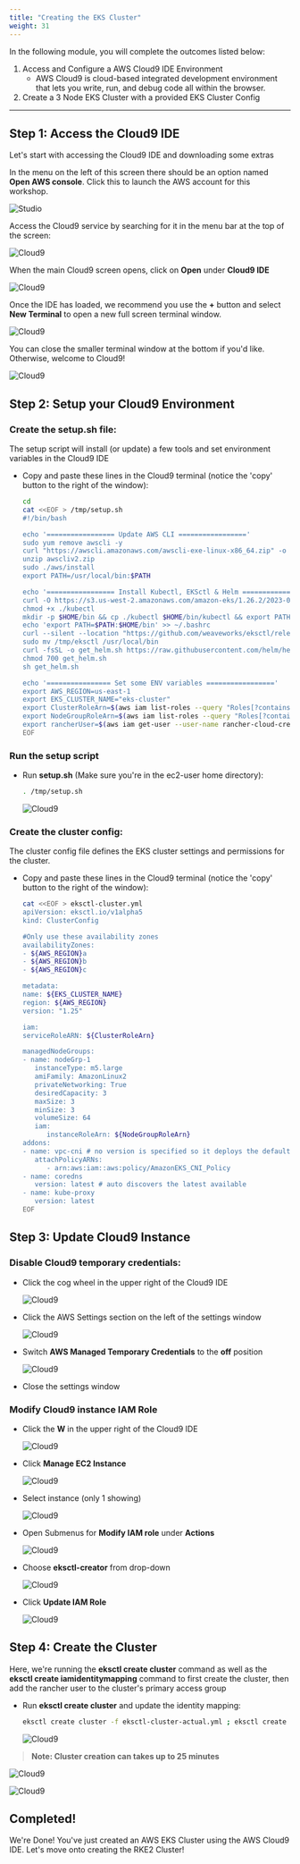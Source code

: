 ```yaml
---
title: "Creating the EKS Cluster"
weight: 31
---
```


In the following module, you will complete the outcomes listed below:

1. Access and Configure a AWS Cloud9 IDE Environment
   * AWS Cloud9 is cloud-based integrated development environment that lets you write, run, and debug code all within the browser.
2. Create a 3 Node EKS Cluster with a provided EKS Cluster Config

---


## Step 1: Access the Cloud9 IDE

Let's start with accessing the Cloud9 IDE and downloading some extras

In the menu on the left of this screen there should be an option named **Open AWS console**. Click this to launch the AWS account for this workshop.

![Studio](/static/images/cloud9/access_console.png)

Access the Cloud9 service by searching for it in the menu bar at the top of the screen:

![Cloud9](/static/images/cloud9/search.png)

When the main Cloud9 screen opens, click on **Open** under **Cloud9 IDE**

![Cloud9](/static/images/cloud9/open.png)

Once the IDE has loaded, we recommend you use the **+** button and select **New Terminal** to open a new full screen terminal window.

![Cloud9](/static/images/cloud9/terminal-open.png)

You can close the smaller terminal window at the bottom if you'd like. Otherwise, welcome to Cloud9!

![Cloud9](/static/images/cloud9/terminal.png)

## Step 2: Setup your Cloud9 Environment

### Create the setup.sh file:

The setup script will install (or update) a few tools and set environment variables in the Cloud9 IDE

* Copy and paste these lines in the Cloud9 terminal (notice the 'copy' button to the right of the window):

    ```bash
    cd
    cat <<EOF > /tmp/setup.sh
    #!/bin/bash

    echo '================= Update AWS CLI ================='
    sudo yum remove awscli -y
    curl "https://awscli.amazonaws.com/awscli-exe-linux-x86_64.zip" -o "awscliv2.zip"
    unzip awscliv2.zip
    sudo ./aws/install
    export PATH=/usr/local/bin:$PATH

    echo '================= Install Kubectl, EKSctl & Helm ================='
    curl -O https://s3.us-west-2.amazonaws.com/amazon-eks/1.26.2/2023-03-17/bin/linux/amd64/kubectl
    chmod +x ./kubectl
    mkdir -p $HOME/bin && cp ./kubectl $HOME/bin/kubectl && export PATH=$PATH:$HOME/bin
    echo 'export PATH=$PATH:$HOME/bin' >> ~/.bashrc
    curl --silent --location "https://github.com/weaveworks/eksctl/releases/latest/download/eksctl_$(uname -s)_amd64.tar.gz" | tar xz -C /tmp
    sudo mv /tmp/eksctl /usr/local/bin
    curl -fsSL -o get_helm.sh https://raw.githubusercontent.com/helm/helm/main/scripts/get-helm-3
    chmod 700 get_helm.sh
    sh get_helm.sh

    echo '================ Set some ENV variables ================='
    export AWS_REGION=us-east-1
    export EKS_CLUSTER_NAME="eks-cluster"
    export ClusterRoleArn=$(aws iam list-roles --query "Roles[?contains(RoleName, 'EKSClusterRole')].Arn" --output text)
    export NodeGroupRoleArn=$(aws iam list-roles --query "Roles[?contains(RoleName, 'EKSNodeGroupRole')].Arn" --output text)
    export rancherUser=$(aws iam get-user --user-name rancher-cloud-credential-user --query 'User.Arn' --output text)
    EOF
    ```

### Run the setup script

* Run **setup.sh** (Make sure you're in the ec2-user home directory):
    
    ```bash
    . /tmp/setup.sh
    ```

    ![Cloud9](/static/images/cloud9/startSetup_script.png)

### Create the cluster config:

The cluster config file defines the EKS cluster settings and permissions for the cluster.

* Copy and paste these lines in the Cloud9 terminal (notice the 'copy' button to the right of the window):

    ```bash
    cat <<EOF > eksctl-cluster.yml
    apiVersion: eksctl.io/v1alpha5
    kind: ClusterConfig

    #Only use these availability zones
    availabilityZones:
    - ${AWS_REGION}a
    - ${AWS_REGION}b
    - ${AWS_REGION}c

    metadata:
    name: ${EKS_CLUSTER_NAME}
    region: ${AWS_REGION}
    version: "1.25"
   
    iam:
    serviceRoleARN: ${ClusterRoleArn}
   
    managedNodeGroups:
    - name: nodeGrp-1
       instanceType: m5.large
       amiFamily: AmazonLinux2
       privateNetworking: True
       desiredCapacity: 3
       maxSize: 3
       minSize: 3
       volumeSize: 64
       iam:
          instanceRoleArn: ${NodeGroupRoleArn}
    addons:
    - name: vpc-cni # no version is specified so it deploys the default version
       attachPolicyARNs:
          - arn:aws:iam::aws:policy/AmazonEKS_CNI_Policy
    - name: coredns
       version: latest # auto discovers the latest available
    - name: kube-proxy
       version: latest
    EOF
    ```

## Step 3: Update Cloud9 Instance

### Disable Cloud9 temporary credentials:
* Click the cog wheel in the upper right of the Cloud9 IDE
    
    ![Cloud9](/static/images/cloud9/c9_settings.png)
    
* Click the AWS Settings section on the left of the settings window
    
    ![Cloud9](/static/images/cloud9/temp-creds.png)

* Switch **AWS Managed Temporary Credentials** to the **off** position

   ![Cloud9](/static/images/cloud9/temp-creds-off.png)

* Close the settings window

### Modify Cloud9 instance IAM Role

* Click the **W** in the upper right of the Cloud9 IDE

   ![Cloud9](/static/images/cloud9/open-submenu.png)

* Click **Manage EC2 Instance**

   ![Cloud9](/static/images/cloud9/manage_e2.png)

* Select instance (only 1 showing)

   ![Cloud9](/static/images/cloud9/select-instance.png)

* Open Submenus for **Modify IAM role** under **Actions**

   ![Cloud9](/static/images/cloud9/modify-role.png)

* Choose **eksctl-creator** from drop-down

   ![Cloud9](/static/images/cloud9/choose-eksctl-creator.png)

* Click **Update IAM Role**

   ![Cloud9](/static/images/cloud9/update-iam-role.png)

## Step 4: Create the Cluster

Here, we're running the **eksctl create cluster** command as well as the **eksctl create iamidentitymapping** command to first create the cluster, then add the rancher user to the cluster's primary access group

* Run **eksctl create cluster** and update the identity mapping:
    
    ```bash
    eksctl create cluster -f eksctl-cluster-actual.yml ; eksctl create iamidentitymapping --cluster $EKS_CLUSTER_NAME --region=$AWS_REGION --arn $rancherUser --group system:masters --username rancher
    ```

   ![Cloud9](/static/images/cloud9/eksctl-create.png)
> **Note: Cluster creation can takes up to 25 minutes**

   ![Cloud9](/static/images/cloud9/completeCluster.png)

   ![Cloud9](/static/images/cloud9/coupleKubeCmds.png)

## Completed!

We're Done! You've just created an AWS EKS Cluster using the AWS Cloud9 IDE. Let's move onto creating the RKE2 Cluster!